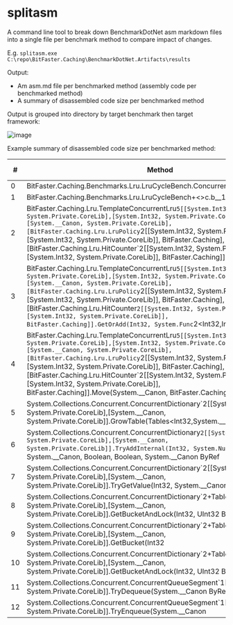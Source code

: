 # splitasm

A command line tool to break down BenchmarkDotNet asm markdown files into a single file per benchmark method to compare impact of changes.

E.g.
`splitasm.exe C:\repo\BitFaster.Caching\BenchmarkDotNet.Artifacts\results`

Output:

- Am asm.md file per benchmarked method (assembly code per benchmarked method)
- A summary of disassembled code size per benchmarked method

Output is grouped into directory by target benchmark then target framework:

![image](https://user-images.githubusercontent.com/12851828/141734076-e8b12c93-d1b7-47b0-9018-2da1b75d35f8.png)


Example summary of disassembled code size per benchmarked method:

| #  | Method      | Size (bytes) |
| -- | ----------- | ------------ |
| 0 | BitFaster.Caching.Benchmarks.Lru.LruCycleBench.ConcurrentLruEvent | 175 |
| 1 | BitFaster.Caching.Benchmarks.Lru.LruCycleBench+<>c.<ConcurrentLruEvent>b__11_0(Int32 | 3 |
| 2 | BitFaster.Caching.Lru.TemplateConcurrentLru`5[[System.Int32, System.Private.CoreLib],[System.Int32, System.Private.CoreLib],[System.__Canon, System.Private.CoreLib],[BitFaster.Caching.Lru.LruPolicy`2[[System.Int32, System.Private.CoreLib],[System.Int32, System.Private.CoreLib]], BitFaster.Caching],[BitFaster.Caching.Lru.HitCounter`2[[System.Int32, System.Private.CoreLib],[System.Int32, System.Private.CoreLib]], BitFaster.Caching]].Cycle | 905 |
| 3 | BitFaster.Caching.Lru.TemplateConcurrentLru`5[[System.Int32, System.Private.CoreLib],[System.Int32, System.Private.CoreLib],[System.__Canon, System.Private.CoreLib],[BitFaster.Caching.Lru.LruPolicy`2[[System.Int32, System.Private.CoreLib],[System.Int32, System.Private.CoreLib]], BitFaster.Caching],[BitFaster.Caching.Lru.HitCounter`2[[System.Int32, System.Private.CoreLib],[System.Int32, System.Private.CoreLib]], BitFaster.Caching]].GetOrAdd(Int32, System.Func`2<Int32,Int32> | 306 |
| 4 | BitFaster.Caching.Lru.TemplateConcurrentLru`5[[System.Int32, System.Private.CoreLib],[System.Int32, System.Private.CoreLib],[System.__Canon, System.Private.CoreLib],[BitFaster.Caching.Lru.LruPolicy`2[[System.Int32, System.Private.CoreLib],[System.Int32, System.Private.CoreLib]], BitFaster.Caching],[BitFaster.Caching.Lru.HitCounter`2[[System.Int32, System.Private.CoreLib],[System.Int32, System.Private.CoreLib]], BitFaster.Caching]].Move(System.__Canon, BitFaster.Caching.Lru.ItemDestination | 508 |
| 5 | System.Collections.Concurrent.ConcurrentDictionary`2[[System.Int32, System.Private.CoreLib],[System.__Canon, System.Private.CoreLib]].GrowTable(Tables<Int32,System.__Canon> | 1229 |
| 6 | System.Collections.Concurrent.ConcurrentDictionary`2[[System.Int32, System.Private.CoreLib],[System.__Canon, System.Private.CoreLib]].TryAddInternal(Int32, System.Nullable`1<Int32>, System.__Canon, Boolean, Boolean, System.__Canon ByRef | 1039 |
| 7 | System.Collections.Concurrent.ConcurrentDictionary`2[[System.Int32, System.Private.CoreLib],[System.__Canon, System.Private.CoreLib]].TryGetValue(Int32, System.__Canon ByRef | 259 |
| 8 | System.Collections.Concurrent.ConcurrentDictionary`2+Tables[[System.__Canon, System.Private.CoreLib],[System.__Canon, System.Private.CoreLib]].GetBucketAndLock(Int32, UInt32 ByRef | 97 |
| 9 | System.Collections.Concurrent.ConcurrentDictionary`2+Tables[[System.Int32, System.Private.CoreLib],[System.__Canon, System.Private.CoreLib]].GetBucket(Int32 | 109 |
| 10 | System.Collections.Concurrent.ConcurrentDictionary`2+Tables[[System.Int32, System.Private.CoreLib],[System.__Canon, System.Private.CoreLib]].GetBucketAndLock(Int32, UInt32 ByRef | 123 |
| 11 | System.Collections.Concurrent.ConcurrentQueueSegment`1[[System.__Canon, System.Private.CoreLib]].TryDequeue(System.__Canon ByRef | 270 |
| 12 | System.Collections.Concurrent.ConcurrentQueueSegment`1[[System.__Canon, System.Private.CoreLib]].TryEnqueue(System.__Canon | 125 |
